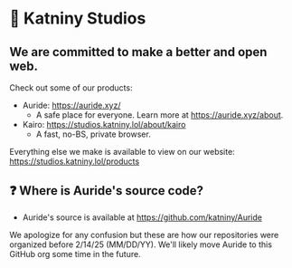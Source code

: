 # 💫 Katniny Studios
## We are committed to make a better and open web.
Check out some of our products:
- Auride: https://auride.xyz/
  - A safe place for everyone. Learn more at https://auride.xyz/about.
- Kairo: https://studios.katniny.lol/about/kairo
  - A fast, no-BS, private browser.

Everything else we make is available to view on our website: https://studios.katniny.lol/products

## ❓ Where is Auride's source code?
- Auride's source is available at https://github.com/katniny/Auride

We apologize for any confusion but these are how our repositories were organized before 2/14/25 (MM/DD/YY). We'll likely move Auride to this GitHub org some time in the future.

